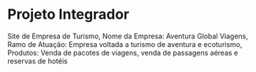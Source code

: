# Projeto Integrador

Site de Empresa de Turismo,
Nome da Empresa: Aventura Global Viagens,
Ramo de Atuação: Empresa voltada a turismo de aventura e ecoturismo,
Produtos: Venda de pacotes de viagens, venda de passagens aéreas e reservas de hotéis

